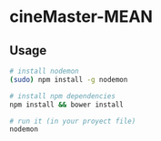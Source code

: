 # cineMaster-MEAN

## Usage

```sh
# install nodemon
(sudo) npm install -g nodemon

# install npm dependencies
npm install && bower install

# run it (in your proyect file)
nodemon
```
